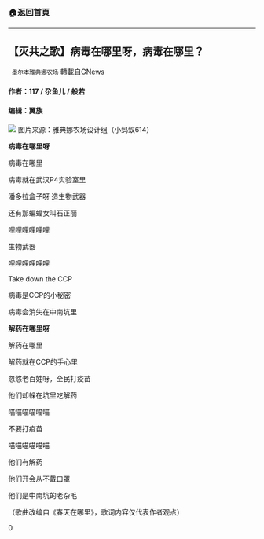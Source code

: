 ###  [:house:返回首頁](https://github.com/ourhimalayas/txt)
---

## 【灭共之歌】病毒在哪里呀，病毒在哪里？
` 墨尔本雅典娜农场` [轉載自GNews](https://gnews.org/zh-hans/1130949/)

#### 作者：117 / 尕鱼儿 / 般若

#### 编辑：翼族
![]()![](https://gnews.org/wp-content/uploads/2021/04/新疆-1.jpg)
图片来源：雅典娜农场设计组（小蚂蚁614）



**病毒在哪里呀**

病毒在哪里

病毒就在武汉P4实验室里

潘多拉盒子呀 造生物武器

还有那蝙蝠女叫石正丽

哩哩哩哩哩哩

生物武器

哩哩哩哩哩哩

Take down the CCP

病毒是CCP的小秘密

病毒会消失在中南坑里

**解药在哪里呀**

解药在哪里

解药就在CCP的手心里

忽悠老百姓呀，全民打疫苗

他们却躲在坑里吃解药

喵喵喵喵喵喵

不要打疫苗

喵喵喵喵喵喵

他们有解药

他们开会从不戴口罩

他们是中南坑的老杂毛

（歌曲改编自《春天在哪里》，歌词内容仅代表作者观点）

0
